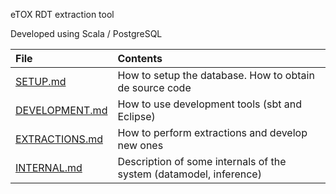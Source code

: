 eTOX RDT extraction tool

Developed using Scala / PostgreSQL

| File                             | Contents                                                           |
|:---------------------------------|:-------------------------------------------------------------------|
| [SETUP.md](SETUP.md)             | How to setup the database. How to obtain de source code            |
| [DEVELOPMENT.md](DEVELOPMENT.md) | How to use development tools (sbt and Eclipse)                     |
| [EXTRACTIONS.md](EXTRACTIONS.md) | How to perform extractions and develop new ones                    |
| [INTERNAL.md](INTERNAL.md)       | Description of some internals of the system (datamodel, inference) |
